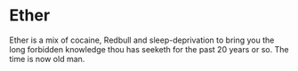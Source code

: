 # Ether
Ether is a mix of cocaine, Redbull and sleep-deprivation to bring you the long forbidden knowledge thou has seeketh for the past 20 years or so. The time is now old man.